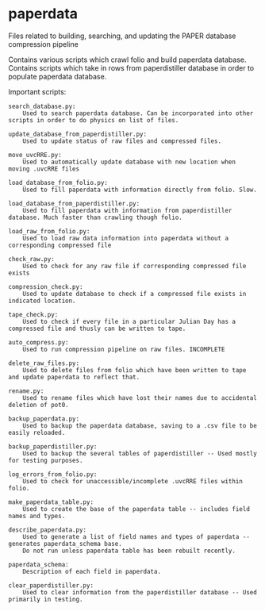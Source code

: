 paperdata
=========

Files related to building, searching, and updating the PAPER database compression pipeline

Contains various scripts which crawl folio and build paperdata database.
Contains scripts which take in rows from paperdistiller database in order to populate paperdata database.

Important scripts:

	search_database.py:
		Used to search paperdata database. Can be incorporated into other scripts in order to do physics on list of files.

	update_database_from_paperdistiller.py:
		Used to update status of raw files and compressed files.

	move_uvcRRE.py:
		Used to automatically update database with new location when moving .uvcRRE files

	load_database_from_folio.py:
		Used to fill paperdata with information directly from folio. Slow.

	load_database_from_paperdistiller.py:
		Used to fill paperdata with information from paperdistiller database. Much faster than crawling though folio.

	load_raw_from_folio.py:
		Used to load raw data information into paperdata without a corresponding compressed file

	check_raw.py:
		Used to check for any raw file if corresponding compressed file exists

	compression_check.py:
		Used to update database to check if a compressed file exists in indicated location.

	tape_check.py:
		Used to check if every file in a particular Julian Day has a compressed file and thusly can be written to tape.

	auto_compress.py:
		Used to run compression pipeline on raw files. INCOMPLETE

	delete_raw_files.py:
		Used to delete files from folio which have been written to tape and update paperdata to reflect that.

	rename.py:
		Used to rename files which have lost their names due to accidental deletion of pot0.

	backup_paperdata.py:
		Used to backup the paperdata database, saving to a .csv file to be easily reloaded.

	backup_paperdistiller.py:
		Used to backup the several tables of paperdistiller -- Used mostly for testing purposes.

	log_errors_from_folio.py:
		Used to check for unaccessible/incomplete .uvcRRE files within folio.

	make_paperdata_table.py:
		Used to create the base of the paperdata table -- includes field names and types.

	describe_paperdata.py:
		Used to generate a list of field names and types of paperdata -- generates paperdata_schema base.
		Do not run unless paperdata table has been rebuilt recently.

	paperdata_schema:
		Description of each field in paperdata.

	clear_paperdistiller.py:
		Used to clear information from the paperdistiller database -- Used primarily in testing.
